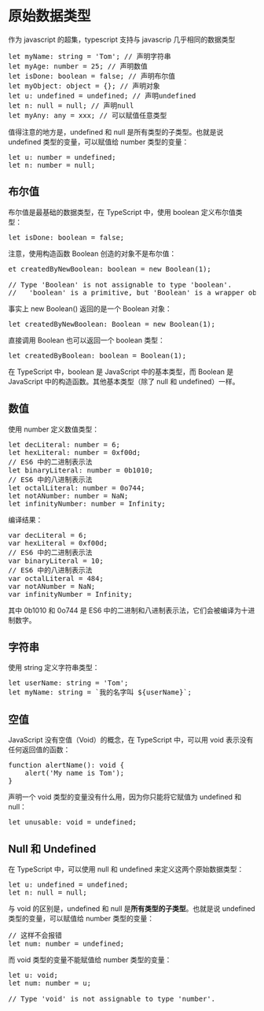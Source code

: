 # 原始数据类型 #
作为 javascript 的超集，typescript 支持与 javascrip 几乎相同的数据类型

<pre>
let myName: string = 'Tom'; // 声明字符串
let myAge: number = 25; // 声明数值
let isDone: boolean = false; // 声明布尔值
let myObject: object = {}; // 声明对象
let u: undefined = undefined; // 声明undefined
let n: null = null; // 声明null
let myAny: any = xxx; // 可以赋值任意类型
</pre>

值得注意的地方是，undefined 和 null 是所有类型的子类型。也就是说 undefined 类型的变量，可以赋值给 number 类型的变量：

<pre>
let u: number = undefined;
let n: number = null;
</pre>

## 布尔值 ##
布尔值是最基础的数据类型，在 TypeScript 中，使用 boolean 定义布尔值类型：

<pre>
let isDone: boolean = false;
</pre>

注意，使用构造函数 Boolean 创造的对象不是布尔值：

<pre>
et createdByNewBoolean: boolean = new Boolean(1);

// Type 'Boolean' is not assignable to type 'boolean'.
//   'boolean' is a primitive, but 'Boolean' is a wrapper object. Prefer using 'boolean' when possible.
</pre>

事实上 new Boolean() 返回的是一个 Boolean 对象：

<pre>
let createdByNewBoolean: Boolean = new Boolean(1);
</pre>

直接调用 Boolean 也可以返回一个 boolean 类型：

<pre>
let createdByBoolean: boolean = Boolean(1);
</pre>

在 TypeScript 中，boolean 是 JavaScript 中的基本类型，而 Boolean 是 JavaScript 中的构造函数。其他基本类型（除了 null 和 undefined）一样。


## 数值 ##
使用 number 定义数值类型：

<pre>
let decLiteral: number = 6;
let hexLiteral: number = 0xf00d;
// ES6 中的二进制表示法
let binaryLiteral: number = 0b1010;
// ES6 中的八进制表示法
let octalLiteral: number = 0o744;
let notANumber: number = NaN;
let infinityNumber: number = Infinity;
</pre>

编译结果：

<pre>
var decLiteral = 6;
var hexLiteral = 0xf00d;
// ES6 中的二进制表示法
var binaryLiteral = 10;
// ES6 中的八进制表示法
var octalLiteral = 484;
var notANumber = NaN;
var infinityNumber = Infinity;
</pre>

其中 0b1010 和 0o744 是 ES6 中的二进制和八进制表示法，它们会被编译为十进制数字。


## 字符串 ##
使用 string 定义字符串类型：

<pre>
let userName: string = 'Tom';
let myName: string = `我的名字叫 ${userName}`;
</pre>


## 空值 ##
JavaScript 没有空值（Void）的概念，在 TypeScript 中，可以用 void 表示没有任何返回值的函数：

<pre>
function alertName(): void {
    alert('My name is Tom');
}
</pre>

声明一个 void 类型的变量没有什么用，因为你只能将它赋值为 undefined 和 null：

<pre>
let unusable: void = undefined;
</pre>


## Null 和 Undefined ##
在 TypeScript 中，可以使用 null 和 undefined 来定义这两个原始数据类型：

<pre>
let u: undefined = undefined;
let n: null = null;
</pre>

与 void 的区别是，undefined 和 null 是**所有类型的子类型**。也就是说 undefined 类型的变量，可以赋值给 number 类型的变量：

<pre>
// 这样不会报错
let num: number = undefined;
</pre>

而 void 类型的变量不能赋值给 number 类型的变量：

<pre>
let u: void;
let num: number = u;

// Type 'void' is not assignable to type 'number'.
</pre>



































